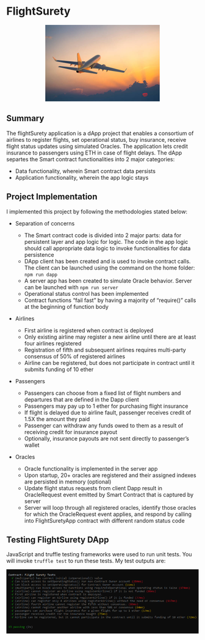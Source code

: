 # FlightSurety

<p align="center">
  <img src="https://github.com/ramkumarrani/udacity-blockchain-projects/blob/master/project4/images/airplane.jpg" width="300" height="200" />
</p>

## Summary

The flightSurety application is a dApp project that enables a consortium of airlines to register flights, set operational status, buy insurance, receive flight status updates using simulated Oracles.  The application lets credit insurance to passengers using ETH in case of flight delays.  The dApp separtes the Smart contract functionalities into 2 major categories:

* Data functionality, wherein Smart contract data persists
* Application functionality, wherein the app logic stays

## Project Implementation

I implemented this project by following the methodologies stated below:

* Separation of concerns
    * The Smart contract code is divided into 2 major parts: data for persistent layer and app logic for logic.  The code in the app logic should call appropriate data logic to invoke functionalities for data persistence
    * DApp client has been created and is used to invoke contract calls.  The client can be launched using the command on the home folder: `npm run dapp`
    * A server app has been created to simulate Oracle behavior.  Server can be launched with `npm run server`
    * Operational status control has been implemented
    * Contract functions “fail fast” by having a majority of “require()” calls at the beginning of function body

* Airlines
    * First airline is registered when contract is deployed
    * Only existing airline may register a new airline until there are at least four airlines registered
    * Registration of fifth and subsequent airlines requires multi-party consensus of 50% of registered airlines
    * Airline can be registered, but does not participate in contract until it submits funding of 10 ether 

* Passengers
    * Passengers can choose from a fixed list of flight numbers and departures that are defined in the Dapp client
    * Passengers may pay up to 1 ether for purchasing flight insurance
    * If flight is delayed due to airline fault, passenger receives credit of 1.5X the amount they paid
    * Passenger can withdraw any funds owed to them as a result of receiving credit for insurance payout
    * Optionally, insurance payouts are not sent directly to passenger’s wallet

* Oracles
    * Oracle functionality is implemented in the server app
    * Upon startup, 20+ oracles are registered and their assigned indexes are persisted in memory (optional)
    * Update flight status requests from client Dapp result in OracleRequest event emitted by Smart Contract that is captured by server
    * Server will loop through all registered oracles, identify those oracles for which the OracleRequest event applies, and respond by calling into FlightSuretyApp contract with different random status code


## Testing FlightSurety DApp

JavaScript and truffle testing frameworks were used to run unit tests.  You will invoke `truffle test` to run these tests.  My test outputs are:

<img src="https://github.com/ramkumarrani/udacity-blockchain-projects/blob/master/project4/images/UnitTest-flightSurety.png" />
